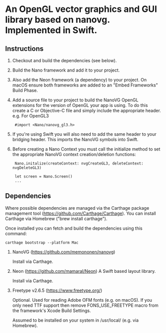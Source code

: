 # An OpenGL vector graphics and GUI library based on nanovg. Implemented in Swift.

## Instructions

1. Checkout and build the dependencies (see below).

2. Build the Nano framework and add it to your project.

3. Also add the Neon framework (a dependency) to your project.
On macOS ensure both frameworks are added to an "Embed Frameworks" Build Phase.

4. Add a source file to your project to build the NanoVG OpenGL extensions for the version of OpenGL your app is using.
   To do this create a C or Objective-C file and simply include the appropriate header.
   e.g. For OpenGL3

        #import <Nano/nanovg_gl3.h>
   
5. If you're using Swift you will also need to add the same header to your bridging header. This imports the NanoVG symbols into Swift.

6. Before creating a Nano Context you must call the initialize method to set the appropriate NanoVG context creation/deletion functions:

        Nano.initalize(createContext: nvgCreateGL3, deleteContext: nvgDeleteGL3)

        let screen = Nano.Screen()
        ...


## Dependencies

Where possible dependencies are managed via the Carthage package management tool (https://github.com/Carthage/Carthage).
You can install Carthage via Homebrew ("brew install carthage").

Once installed you can fetch and build the dependencies using this command:

    carthage bootstrap --platform Mac


1. NanoVG
   (https://github.com/memononen/nanovg)

   Install via Carthage.

2. Neon
   (https://github.com/mamaral/Neon)
   A Swift based layout library.

   Install via Carthage.
   
3. Freetype v2.6.5
   (https://www.freetype.org/)

   Optional. Used for reading Adobe OFM fonts (e.g. on macOS).
   If you only need TTF support then remove FONS_USE_FREETYPE macro from the framework's Xcode Build Settings.
   
   Assumed to be installed on your system in /usr/local/ (e.g. via Homebrew).
